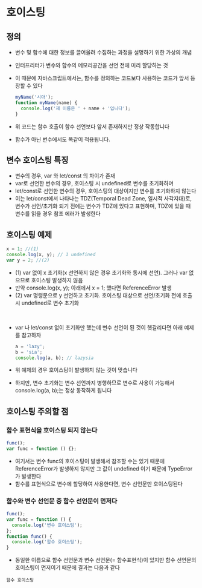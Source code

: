 # 호이스팅

## 정의

- 변수 및 함수에 대한 정보를 끌어올려 수집하는 과정을 설명하기 위한 가상의 개념
- 인터프리터가 변수와 함수의 메모리공간을 선언 전에 미리 할당하는 것
- 이 때문에 자바스크립트에서는, 함수를 정의하는 코드보다 사용하는 코드가 앞서 등장할 수 있다

  ```javascript
  myName('시아');
  function myName(name) {
    console.log('제 이름은 ' + name + '입니다');
  }
  ```

- 위 코드는 함수 호출이 함수 선언보다 앞서 존재하지만 정상 작동합니다
- 함수가 아닌 변수에서도 똑같이 적용됩니다.

## 변수 호이스팅 특징

- 변수의 경우, var 와 let/const 의 차이가 존재
- var로 선언한 변수의 경우, 호이스팅 시 undefined로 변수를 초기화하며
- let/const로 선언한 변수의 경우, 호이스팅의 대상이지만 변수를 초기화하지 않는다
- 이는 let/const에서 나타나는 TDZ(Temporal Dead Zone, 일시적 사각지대)로, 변수가 선언/초기화 되기 전에는 변수가 TDZ에 있다고 표현하며, TDZ에 있을 때 변수를 읽을 경우 참조 에러가 발생한다

## 호이스팅 예제

```javascript
x = 1; //(1)
console.log(x, y); // 1 undefined
var y = 2; //(2)
```

- (1) var 없이 x 초기화(x 선언하지 않은 경우 초기화와 동시에 선언). 그러나 var 없으므로 호이스팅 발생하지 않음
- 만약 console.log(x, y); 아래에서 x = 1; 했다면 ReferenceError 발생
- (2) var 명령문으로 y 선언하고 초기화. 호이스팅 대상으로 선언/초기화 전에 호출시 undefined로 변수 초기화

<br/>

- var 나 let/const 없이 초기화만 했는데 변수 선언이 된 것이 헷갈리다면 아래 예제를 참고하자

  ```javascript
  a = 'lazy';
  b = 'sia';
  console.log(a, b); // lazysia
  ```

- 위 예제의 경우 호이스팅이 발생하지 않는 것이 맞습니다
- 하지만, 변수 초기화는 변수 선언까지 병행하므로 변수로 사용이 가능해서 console.log(a, b);는 정상 동작하게 됩니다

## 호이스팅 주의할 점

### 함수 표현식을 호이스팅 되지 않는다

```javascript
func();
var func = function () {};
```

- 여기서는 변수 func의 호이스팅이 발생해서 참조할 수는 있기 때문에 ReferenceError가 발생하지 않지만 그 값이 undefined 이기 때문에 TypeError가 발생한다
- 함수를 표현식으로 변수에 할당하여 사용한다면, 변수 선언문만 호이스팅된다

### 함수와 변수 선언문 중 함수 선언문이 먼저다

```javascript
func();
var func = function () {
  console.log('변수 호이스팅');
};
function func() {
  console.log('함수 호이스팅');
}
```

- 동일한 이름으로 함수 선언문과 변수 선언문(= 함수표현식)이 있지만 함수 선언문의 호이스팅이 먼저이기 때문에 결과는 다음과 같다

```
함수 호이스팅
```
